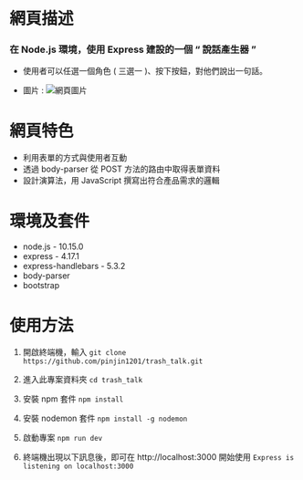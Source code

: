 
# 網頁描述

### 在 Node.js 環境，使用 Express 建設的一個 “ 說話產生器 ”

* 使用者可以任選一個角色 ( 三選一 )、按下按鈕，對他們說出一句話。

* 圖片 :
![網頁圖片]()

# 網頁特色

* 利用表單的方式與使用者互動
* 透過 body-parser 從 POST 方法的路由中取得表單資料
* 設計演算法，用 JavaScript 撰寫出符合產品需求的邏輯

# 環境及套件
* node.js - 10.15.0
* express - 4.17.1
* express-handlebars - 5.3.2
* body-parser
* bootstrap

# 使用方法

1. 開啟終端機，輸入 `git clone https://github.com/pinjin1201/trash_talk.git`

2. 進入此專案資料夾 `cd trash_talk`

3. 安裝 npm 套件 `npm install`

4. 安裝 nodemon 套件 `npm install -g nodemon`

5. 啟動專案 `npm run dev`

6. 終端機出現以下訊息後，即可在 http://localhost:3000 開始使用 `Express is listening on localhost:3000`